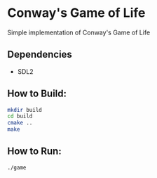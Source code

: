 # Conway's Game of Life
Simple implementation of Conway's Game of Life

## Dependencies
- SDL2

## How to Build:
```bash
mkdir build
cd build
cmake ..
make
```

## How to Run:
```bash
./game
```

